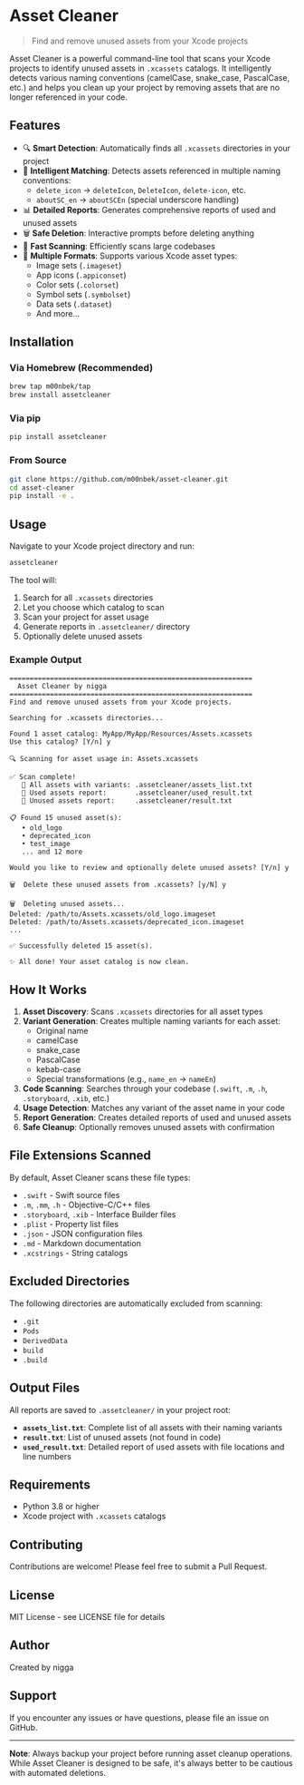 # Asset Cleaner

> Find and remove unused assets from your Xcode projects

Asset Cleaner is a powerful command-line tool that scans your Xcode projects to identify unused assets in `.xcassets` catalogs. It intelligently detects various naming conventions (camelCase, snake_case, PascalCase, etc.) and helps you clean up your project by removing assets that are no longer referenced in your code.

## Features

- 🔍 **Smart Detection**: Automatically finds all `.xcassets` directories in your project
- 🎯 **Intelligent Matching**: Detects assets referenced in multiple naming conventions:
  - `delete_icon` → `deleteIcon`, `DeleteIcon`, `delete-icon`, etc.
  - `aboutSC_en` → `aboutSCEn` (special underscore handling)
- 📊 **Detailed Reports**: Generates comprehensive reports of used and unused assets
- 🗑️ **Safe Deletion**: Interactive prompts before deleting anything
- 🚀 **Fast Scanning**: Efficiently scans large codebases
- 📁 **Multiple Formats**: Supports various Xcode asset types:
  - Image sets (`.imageset`)
  - App icons (`.appiconset`)
  - Color sets (`.colorset`)
  - Symbol sets (`.symbolset`)
  - Data sets (`.dataset`)
  - And more...

## Installation

### Via Homebrew (Recommended)

```bash
brew tap m00nbek/tap
brew install assetcleaner
```

### Via pip

```bash
pip install assetcleaner
```

### From Source

```bash
git clone https://github.com/m00nbek/asset-cleaner.git
cd asset-cleaner
pip install -e .
```

## Usage

Navigate to your Xcode project directory and run:

```bash
assetcleaner
```

The tool will:
1. Search for all `.xcassets` directories
2. Let you choose which catalog to scan
3. Scan your project for asset usage
4. Generate reports in `.assetcleaner/` directory
5. Optionally delete unused assets

### Example Output

```
============================================================
  Asset Cleaner by nigga
============================================================
Find and remove unused assets from your Xcode projects.

Searching for .xcassets directories...

Found 1 asset catalog: MyApp/MyApp/Resources/Assets.xcassets
Use this catalog? [Y/n] y

🔍 Scanning for asset usage in: Assets.xcassets

✅ Scan complete!
   📄 All assets with variants: .assetcleaner/assets_list.txt
   📄 Used assets report:       .assetcleaner/used_result.txt
   📄 Unused assets report:     .assetcleaner/result.txt

📋 Found 15 unused asset(s):
   • old_logo
   • deprecated_icon
   • test_image
   ... and 12 more

Would you like to review and optionally delete unused assets? [Y/n] y

🗑️  Delete these unused assets from .xcassets? [y/N] y

🗑️  Deleting unused assets...
Deleted: /path/to/Assets.xcassets/old_logo.imageset
Deleted: /path/to/Assets.xcassets/deprecated_icon.imageset
...

✅ Successfully deleted 15 asset(s).

✨ All done! Your asset catalog is now clean.
```

## How It Works

1. **Asset Discovery**: Scans `.xcassets` directories for all asset types
2. **Variant Generation**: Creates multiple naming variants for each asset:
   - Original name
   - camelCase
   - snake_case
   - PascalCase
   - kebab-case
   - Special transformations (e.g., `name_en` → `nameEn`)
3. **Code Scanning**: Searches through your codebase (`.swift`, `.m`, `.h`, `.storyboard`, `.xib`, etc.)
4. **Usage Detection**: Matches any variant of the asset name in your code
5. **Report Generation**: Creates detailed reports of used and unused assets
6. **Safe Cleanup**: Optionally removes unused assets with confirmation

## File Extensions Scanned

By default, Asset Cleaner scans these file types:
- `.swift` - Swift source files
- `.m`, `.mm`, `.h` - Objective-C/C++ files
- `.storyboard`, `.xib` - Interface Builder files
- `.plist` - Property list files
- `.json` - JSON configuration files
- `.md` - Markdown documentation
- `.xcstrings` - String catalogs

## Excluded Directories

The following directories are automatically excluded from scanning:
- `.git`
- `Pods`
- `DerivedData`
- `build`
- `.build`

## Output Files

All reports are saved to `.assetcleaner/` in your project root:

- **`assets_list.txt`**: Complete list of all assets with their naming variants
- **`result.txt`**: List of unused assets (not found in code)
- **`used_result.txt`**: Detailed report of used assets with file locations and line numbers

## Requirements

- Python 3.8 or higher
- Xcode project with `.xcassets` catalogs

## Contributing

Contributions are welcome! Please feel free to submit a Pull Request.

## License

MIT License - see LICENSE file for details

## Author

Created by nigga

## Support

If you encounter any issues or have questions, please file an issue on GitHub.

---

**Note**: Always backup your project before running asset cleanup operations. While Asset Cleaner is designed to be safe, it's always better to be cautious with automated deletions.
